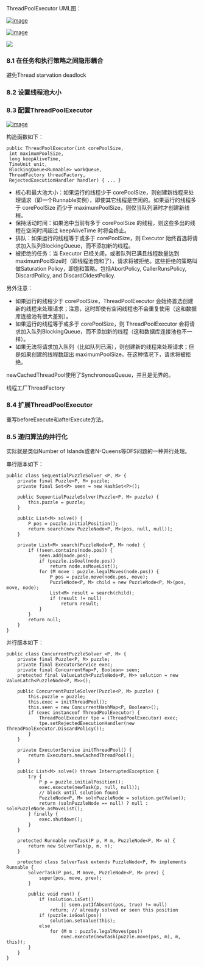 ThreadPoolExecutor UML图：

[![image](http://upload-images.jianshu.io/upload_images/4685968-3df69177176c81dd?imageMogr2/auto-orient/strip%7CimageView2/2/w/1240)](https://camo.githubusercontent.com/c0809a89c8ec3367d66a4181e6ab39f380c8b2e8/687474703a2f2f6e656f72656d696e642e636f6d2f77702d636f6e74656e742f75706c6f6164732f323031362f30392f6a6176612d372d636f6e63757272656e742d6578656375746f72732d756d6c2d636c6173732d6469616772616d2d6578616d706c652e706e67) 

[![image](http://upload-images.jianshu.io/upload_images/4685968-579b162e5b60eb0a?imageMogr2/auto-orient/strip%7CimageView2/2/w/1240)](https://camo.githubusercontent.com/6a87675bedf83eb673abb2c90025ebc35e52a584/687474703a2f2f6e656f72656d696e642e636f6d2f77702d636f6e74656e742f75706c6f6164732f323031362f30392f6a6176612d372d636f6e63757272656e742d636f6c6c656374696f6e732d756d6c2d636c6173732d6469616772616d2d6578616d706c652e706e67) 

![](http://upload-images.jianshu.io/upload_images/4685968-4a8db303a1e728e1.png?imageMogr2/auto-orient/strip%7CimageView2/2/w/1240)

### [](#81-%E5%9C%A8%E4%BB%BB%E5%8A%A1%E5%92%8C%E6%89%A7%E8%A1%8C%E7%AD%96%E7%95%A5%E4%B9%8B%E9%97%B4%E9%9A%90%E5%BD%A2%E8%80%A6%E5%90%88)8.1 在任务和执行策略之间隐形耦合

避免Thread starvation deadlock

### [](#82-%E8%AE%BE%E7%BD%AE%E7%BA%BF%E7%A8%8B%E6%B1%A0%E5%A4%A7%E5%B0%8F)8.2 设置线程池大小

### [](#83-%E9%85%8D%E7%BD%AEthreadpoolexecutor)8.3 配置ThreadPoolExecutor

[![image](http://upload-images.jianshu.io/upload_images/4685968-1d1eac17930b3246?imageMogr2/auto-orient/strip%7CimageView2/2/w/1240)](https://camo.githubusercontent.com/3ba3bc8d6aedfd58b6dfa17bcb7259fede320e29/687474703a2f2f6e656f72656d696e642e636f6d2f77702d636f6e74656e742f75706c6f6164732f323031362f30392f32303131313230393131313934345f3933332e6a7067) 

构造函数如下：

```
public ThreadPoolExecutor(int corePoolSize,
 int maximumPoolSize,
 long keepAliveTime,
 TimeUnit unit,
 BlockingQueue<Runnable> workQueue,
 ThreadFactory threadFactory,
 RejectedExecutionHandler handler) { ... } 

```

*   核心和最大池大小：如果运行的线程少于 corePoolSize，则创建新线程来处理请求（即一个Runnable实例），即使其它线程是空闲的。如果运行的线程多于 corePoolSize 而少于 maximumPoolSize，则仅当队列满时才创建新线程。
*   保持活动时间：如果池中当前有多于 corePoolSize 的线程，则这些多出的线程在空闲时间超过 keepAliveTime 时将会终止。
*   排队：如果运行的线程等于或多于 corePoolSize，则 Executor 始终首选将请求加入队列BlockingQueue，而不添加新的线程。
*   被拒绝的任务：当 Executor 已经关闭，或者队列已满且线程数量达到maximumPoolSize时（即线程池饱和了），请求将被拒绝。这些拒绝的策略叫做Saturation Policy，即饱和策略。包括AbortPolicy, CallerRunsPolicy, DiscardPolicy, and DiscardOldestPolicy.

另外注意：

*   如果运行的线程少于 corePoolSize，ThreadPoolExecutor 会始终首选创建新的线程来处理请求；注意，这时即使有空闲线程也不会重复使用（这和数据库连接池有很大差别）。
*   如果运行的线程等于或多于 corePoolSize，则 ThreadPoolExecutor 会将请求加入队列BlockingQueue，而不添加新的线程（这和数据库连接池也不一样）。
*   如果无法将请求加入队列（比如队列已满），则创建新的线程来处理请求；但是如果创建的线程数超出 maximumPoolSize，在这种情况下，请求将被拒绝。

newCachedThreadPool使用了SynchronousQueue，并且是无界的。

线程工厂ThreadFactory

### [](#84-%E6%89%A9%E5%B1%95threadpoolexecutor)8.4 扩展ThreadPoolExecutor

重写beforeExecute和afterExecute方法。

### [](#85-%E9%80%92%E5%BD%92%E7%AE%97%E6%B3%95%E7%9A%84%E5%B9%B6%E8%A1%8C%E5%8C%96)8.5 递归算法的并行化

实际就是类似Number of Islands或者N-Queens等DFS问题的一种并行处理。

串行版本如下：

```
public class SequentialPuzzleSolver <P, M> {
    private final Puzzle<P, M> puzzle;
    private final Set<P> seen = new HashSet<P>();

    public SequentialPuzzleSolver(Puzzle<P, M> puzzle) {
        this.puzzle = puzzle;
    }

    public List<M> solve() {
        P pos = puzzle.initialPosition();
        return search(new PuzzleNode<P, M>(pos, null, null));
    }

    private List<M> search(PuzzleNode<P, M> node) {
        if (!seen.contains(node.pos)) {
            seen.add(node.pos);
            if (puzzle.isGoal(node.pos))
                return node.asMoveList();
            for (M move : puzzle.legalMoves(node.pos)) {
                P pos = puzzle.move(node.pos, move);
                PuzzleNode<P, M> child = new PuzzleNode<P, M>(pos, move, node);
                List<M> result = search(child);
                if (result != null)
                    return result;
            }
        }
        return null;
    }
}

```

并行版本如下：

```
public class ConcurrentPuzzleSolver <P, M> {
    private final Puzzle<P, M> puzzle;
    private final ExecutorService exec;
    private final ConcurrentMap<P, Boolean> seen;
    protected final ValueLatch<PuzzleNode<P, M>> solution = new ValueLatch<PuzzleNode<P, M>>();

    public ConcurrentPuzzleSolver(Puzzle<P, M> puzzle) {
        this.puzzle = puzzle;
        this.exec = initThreadPool();
        this.seen = new ConcurrentHashMap<P, Boolean>();
        if (exec instanceof ThreadPoolExecutor) {
            ThreadPoolExecutor tpe = (ThreadPoolExecutor) exec;
            tpe.setRejectedExecutionHandler(new ThreadPoolExecutor.DiscardPolicy());
        }
    }

    private ExecutorService initThreadPool() {
        return Executors.newCachedThreadPool();
    }

    public List<M> solve() throws InterruptedException {
        try {
            P p = puzzle.initialPosition();
            exec.execute(newTask(p, null, null));
            // block until solution found
            PuzzleNode<P, M> solnPuzzleNode = solution.getValue();
            return (solnPuzzleNode == null) ? null : solnPuzzleNode.asMoveList();
        } finally {
            exec.shutdown();
        }
    }

    protected Runnable newTask(P p, M m, PuzzleNode<P, M> n) {
        return new SolverTask(p, m, n);
    }

    protected class SolverTask extends PuzzleNode<P, M> implements Runnable {
        SolverTask(P pos, M move, PuzzleNode<P, M> prev) {
            super(pos, move, prev);
        }

        public void run() {
            if (solution.isSet()
                    || seen.putIfAbsent(pos, true) != null)
                return; // already solved or seen this position
            if (puzzle.isGoal(pos))
                solution.setValue(this);
            else
                for (M m : puzzle.legalMoves(pos))
                    exec.execute(newTask(puzzle.move(pos, m), m, this));
        }
    }
}
```
